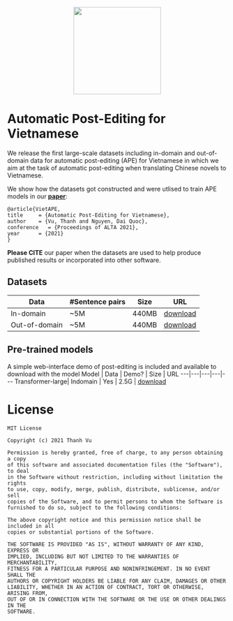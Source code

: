 <p align="center">
	<img src="https://github.com/tienthanhdhcn/VnAPE/blob/main/VnAPE.png" width="200">
</p>

# Automatic Post-Editing for Vietnamese
We release the first large-scale datasets including in-domain and out-of-domain data for automatic post-editing (APE) for Vietnamese in which we aim at the task of automatic post-editing when translating Chinese novels to Vietnamese.

We show how the datasets got constructed and were utlised to train APE models in our **[paper](https://arxiv.org/abs/2104.12128)**:

    @article{VietAPE,
    title     = {Automatic Post-Editing for Vietnamese},
    author    = {Vu, Thanh and Nguyen, Dai Quoc},
    conference   = {Proceedings of ALTA 2021},
    year      = {2021}
    }

**Please CITE** our paper when the datasets are used to help produce published results or incorporated into other software.

## Datasets

Data | #Sentence pairs | Size | URL
---|---|---|---
In-domain | ~5M | 440MB | [download](https://drive.google.com/file/d/1rLdjJxysU19IVRyQ2Xlfwd6nOGhN9ATV/view?usp=sharing)
Out-of-domain | ~5M | 440MB | [download](https://drive.google.com/file/d/1wABbghhbiXv_TgTLfhrXVpLfCf-GTk-9/view?usp=sharing)

## Pre-trained models

A simple web-interface demo of post-editing is included and available to download with the model
Model | Data | Demo? | Size | URL 
---|---|---|---|---
Transformer-large| Indomain | Yes | 2.5G | [download](https://drive.google.com/file/d/15AAGfaKMFZIB1q3cUihtfarG5lPGwfIy/view?usp=sharing)


# License
    
    MIT License

    Copyright (c) 2021 Thanh Vu

    Permission is hereby granted, free of charge, to any person obtaining a copy
    of this software and associated documentation files (the "Software"), to deal
    in the Software without restriction, including without limitation the rights
    to use, copy, modify, merge, publish, distribute, sublicense, and/or sell
    copies of the Software, and to permit persons to whom the Software is
    furnished to do so, subject to the following conditions:

    The above copyright notice and this permission notice shall be included in all
    copies or substantial portions of the Software.

    THE SOFTWARE IS PROVIDED "AS IS", WITHOUT WARRANTY OF ANY KIND, EXPRESS OR
    IMPLIED, INCLUDING BUT NOT LIMITED TO THE WARRANTIES OF MERCHANTABILITY,
    FITNESS FOR A PARTICULAR PURPOSE AND NONINFRINGEMENT. IN NO EVENT SHALL THE
    AUTHORS OR COPYRIGHT HOLDERS BE LIABLE FOR ANY CLAIM, DAMAGES OR OTHER
    LIABILITY, WHETHER IN AN ACTION OF CONTRACT, TORT OR OTHERWISE, ARISING FROM,
    OUT OF OR IN CONNECTION WITH THE SOFTWARE OR THE USE OR OTHER DEALINGS IN THE
    SOFTWARE.
